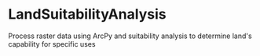 # LandSuitabilityAnalysis
Process raster data using ArcPy and suitability analysis to determine land's capability for specific uses
